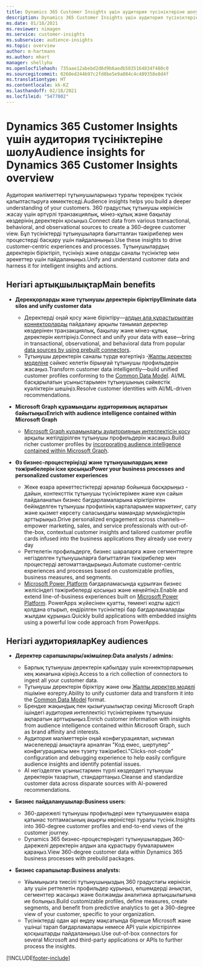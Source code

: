 ```yaml
---
title: Dynamics 365 Customer Insights үшін аудитория түсініктеріне шолу
description: Dynamics 365 Customer Insights үшін аудитория түсініктеріне шолу жасаңыз.
ms.date: 01/18/2021
ms.reviewer: nimagen
ms.service: customer-insights
ms.subservice: audience-insights
ms.topic: overview
author: m-hartmann
ms.author: mhart
manager: shellyha
ms.openlocfilehash: 735aae12abebd2d6d9b6aedb5835164834f480c0
ms.sourcegitcommit: 0260ed244b97c2fd0be5e9a084c4c489358e8d4f
ms.translationtype: HT
ms.contentlocale: kk-KZ
ms.lasthandoff: 02/18/2021
ms.locfileid: "5477002"
---
```

# <a name="audience-insights-for-dynamics-365-customer-insights-overview"></a><span data-ttu-id="abaf4-103">Dynamics 365 Customer Insights үшін аудитория түсініктеріне шолу</span><span class="sxs-lookup"><span data-stu-id="abaf4-103">Audience insights for Dynamics 365 Customer Insights overview</span></span>

<span data-ttu-id="abaf4-104">Аудитория мәліметтері тұтынушыларыңыз туралы тереңірек түсінік қалыптастыруға көмектеседі.</span><span class="sxs-lookup"><span data-stu-id="abaf4-104">Audience insights helps you build a deeper understanding of your customers.</span></span> <span data-ttu-id="abaf4-105">360 градустық тұтынушы көрінісін жасау үшін әртүрлі транзакциялық, мінез-құлық және бақылау көздерінің деректерін қосыңыз.</span><span class="sxs-lookup"><span data-stu-id="abaf4-105">Connect data from various transactional, behavioral, and observational sources to create a 360-degree customer view.</span></span> <span data-ttu-id="abaf4-106">Бұл түсініктерді тұтынушыларға бағытталған тәжірибелер мен процестерді басқару үшін пайдаланыңыз.</span><span class="sxs-lookup"><span data-stu-id="abaf4-106">Use these insights to drive customer-centric experiences and processes.</span></span> <span data-ttu-id="abaf4-107">Тұтынушылардың деректерін біріктіріп, түсініңіз және оларды саналы түсініктер мен әрекеттер үшін пайдаланыңыз.</span><span class="sxs-lookup"><span data-stu-id="abaf4-107">Unify and understand customer data and harness it for intelligent insights and actions.</span></span>

## <a name="main-benefits"></a><span data-ttu-id="abaf4-108">Негізгі артықшылықтар</span><span class="sxs-lookup"><span data-stu-id="abaf4-108">Main benefits</span></span> 

- <span data-ttu-id="abaf4-109">**Дерекқорларды және тұтынушы деректерін біріктіру**</span><span class="sxs-lookup"><span data-stu-id="abaf4-109">**Eliminate data silos and unify customer data**</span></span>

  - <span data-ttu-id="abaf4-110">Деректерді оңай қосу және біріктіру—[алдын ала құрастырылған коннекторларды](data-sources.md) пайдалану арқылы танымал деректер көздерінен транзакциялық, бақылау және мінез-құлық деректерін келтіріңіз.</span><span class="sxs-lookup"><span data-stu-id="abaf4-110">Connect and unify your data with ease—bring in transactional, observational, and behavioral data from popular [data sources by using prebuilt connectors](data-sources.md).</span></span>
  - <span data-ttu-id="abaf4-111">Тұтынушы деректерін саналы түрде өзгертіңіз -[Жалпы деректер моделіне](https://docs.microsoft.com/common-data-model/) сәйкес келетін бірыңғай тұтынушы профильдерін жасаңыз.</span><span class="sxs-lookup"><span data-stu-id="abaf4-111">Transform customer data intelligently—build unified customer profiles conforming to the [Common Data Model](https://docs.microsoft.com/common-data-model/).</span></span> <span data-ttu-id="abaf4-112">AI/ML басқарылатын ұсыныстарымен тұтынушының сәйкестік куәліктерін шешіңіз.</span><span class="sxs-lookup"><span data-stu-id="abaf4-112">Resolve customer identities with AI/ML-driven recommendations.</span></span>

- <span data-ttu-id="abaf4-113">**Microsoft Graph құрамындағы аудиторияның ақпаратын байытыңыз**</span><span class="sxs-lookup"><span data-stu-id="abaf4-113">**Enrich with audience intelligence contained within Microsoft Graph**</span></span>

  - <span data-ttu-id="abaf4-114">[Microsoft Graph құрамындағы аудиторияның интеллектісін қосу](enrichment-microsoft-graph.md) арқылы жетілдірілген тұтынушы профильдерін жасаңыз.</span><span class="sxs-lookup"><span data-stu-id="abaf4-114">Build richer customer profiles by [incorporating audience intelligence contained within Microsoft Graph](enrichment-microsoft-graph.md).</span></span>  

- <span data-ttu-id="abaf4-115">**Өз бизнес-процестеріңізді және тұтынушылардың жеке тәжірибелерін іске қосыңыз**</span><span class="sxs-lookup"><span data-stu-id="abaf4-115">**Power your business processes and personalized customer experiences**</span></span>

  - <span data-ttu-id="abaf4-116">Жеке өзара әрекеттестіктерді арналар бойынша басқарыңыз - дайын, контексттік тұтынушы түсініктерімен және күн сайын пайдаланатын бизнес бағдарламаларына кіріктірілген бейімделген тұтынушы профилінің карталарымен маркетинг, сату және қызмет көрсету саласындағы мамандар мүмкіндіктерін арттырыңыз.</span><span class="sxs-lookup"><span data-stu-id="abaf4-116">Drive personalized engagement across channels—empower marketing, sales, and service professionals with out-of-the-box, contextual customer insights and tailored customer profile cards infused into the business applications they already use every day</span></span>
  - <span data-ttu-id="abaf4-117">Реттелетін профильдерге, бизнес шараларға және сегменттерге негізделген тұтынушыларға бағытталған тәжірибелер мен процестерді автоматтандырыңыз.</span><span class="sxs-lookup"><span data-stu-id="abaf4-117">Automate customer-centric experiences and processes based on customizable profiles, business measures, and segments.</span></span>
  - <span data-ttu-id="abaf4-118">[Microsoft Power Platform](https://powerplatform.microsoft.com/) бағдарламасында құрылған бизнес желісіндегі тәжірибелерді қосыңыз және кеңейтіңіз.</span><span class="sxs-lookup"><span data-stu-id="abaf4-118">Enable and extend line-of-business experiences built on [Microsoft Power Platform](https://powerplatform.microsoft.com/).</span></span> <span data-ttu-id="abaf4-119">PowerApps жүйесінен қуатты, төменгі кодты әдісті қолдана отырып, ендірілген түсініктері бар бағдарламаларды жылдам құрыңыз.</span><span class="sxs-lookup"><span data-stu-id="abaf4-119">Quickly build applications with embedded insights using a powerful low code approach from PowerApps.</span></span>  

## <a name="key-audiences"></a><span data-ttu-id="abaf4-120">Негізгі аудиториялар</span><span class="sxs-lookup"><span data-stu-id="abaf4-120">Key audiences</span></span>

- <span data-ttu-id="abaf4-121">**Деректер сарапшылары/әкімшілер:**</span><span class="sxs-lookup"><span data-stu-id="abaf4-121">**Data analysts / admins:**</span></span>

  - <span data-ttu-id="abaf4-122">Барлық тұтынушы деректерін қабылдау үшін коннекторларының кең жинағына кіріңіз.</span><span class="sxs-lookup"><span data-stu-id="abaf4-122">Access to a rich collection of connectors to ingest all your customer data.</span></span>
  - <span data-ttu-id="abaf4-123">Тұтынушы деректерін біріктіру және оны [Жалпы деректер моделі](https://docs.microsoft.com/common-data-model/) пішіміне өзгерту.</span><span class="sxs-lookup"><span data-stu-id="abaf4-123">Ability to unify customer data and transform it into the [Common Data Model](https://docs.microsoft.com/common-data-model/) format.</span></span>
  - <span data-ttu-id="abaf4-124">Брендке жақындық пен қызығушылықтар секілді Microsoft Graph ішіндегі аудитория интеллектісі түсініктерімен тұтынушы ақпаратын арттырыңыз.</span><span class="sxs-lookup"><span data-stu-id="abaf4-124">Enrich customer information with insights from audience intelligence contained within Microsoft Graph, such as brand affinity and interests.</span></span>
  - <span data-ttu-id="abaf4-125">Аудитория мәліметтерін оңай конфигурациялап, ықтимал мәселелерді анықтауға арналған "Код емес, шертулер" конфигурациясы мен түзету тәжірибесі.</span><span class="sxs-lookup"><span data-stu-id="abaf4-125">"Clicks-not-code" configuration and debugging experience to help easily configure audience insights and identify potential issues.</span></span>
  - <span data-ttu-id="abaf4-126">AI негізделген ұсыныстармен түрлі көздердегі тұтынушы деректерін тазартып, стандарттаңыз.</span><span class="sxs-lookup"><span data-stu-id="abaf4-126">Cleanse and standardize customer data across disparate sources with AI-powered recommendations.</span></span>  

- <span data-ttu-id="abaf4-127">**Бизнес пайдаланушылар:**</span><span class="sxs-lookup"><span data-stu-id="abaf4-127">**Business users:**</span></span>

  - <span data-ttu-id="abaf4-128">360-дәрежелі тұтынушы профильдері мен тұтынушымен өзара қатынас топтамасының ақырғы көріністері туралы түсінік.</span><span class="sxs-lookup"><span data-stu-id="abaf4-128">Insights into 360-degree customer profiles and end-to-end views of the customer journey.</span></span>
  - <span data-ttu-id="abaf4-129">Dynamics 365 бизнес-процестеріндегі тұтынушылардың 360-дәрежелі деректерін алдын ала құрастыру бумаларымен қараңыз.</span><span class="sxs-lookup"><span data-stu-id="abaf4-129">View 360-degree customer data within Dynamics 365 business processes with prebuild packages.</span></span>

- <span data-ttu-id="abaf4-130">**Бизнес сарапшылар:**</span><span class="sxs-lookup"><span data-stu-id="abaf4-130">**Business analysts:**</span></span>

  - <span data-ttu-id="abaf4-131">Ұйымыңызға тиесілі тұтынушыңыздың 360 градустағы көрінісін алу үшін реттелетін профильдер құрыңыз, өлшемдерді анықтап, сегменттер жасаңыз және болжамды аналитика артықшылығына ие болыңыз.</span><span class="sxs-lookup"><span data-stu-id="abaf4-131">Build customizable profiles, define measures, create segments, and benefit from predictive analytics to get a 360-degree view of your customer, specific to your organization.</span></span>  
  - <span data-ttu-id="abaf4-132">Түсініктерді одан әрі өңдеу мақсатында бірнеше Microsoft және үшінші тарап бағдарламалары немесе API үшін кірістірілген қосқыштарды пайдаланыңыз.</span><span class="sxs-lookup"><span data-stu-id="abaf4-132">Use out-of-box connectors for several Microsoft and third-party applications or APIs to further process the insights.</span></span>


[!INCLUDE[footer-include](../includes/footer-banner.md)]